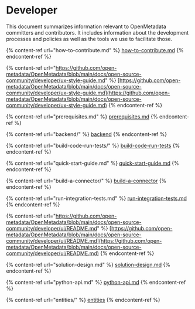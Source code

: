 # Developer

This document summarizes information relevant to OpenMetadata committers and contributors. It includes information about the development processes and policies as well as the tools we use to facilitate those.

{% content-ref url="how-to-contribute.md" %}
[how-to-contribute.md](how-to-contribute.md)
{% endcontent-ref %}

{% content-ref url="https://github.com/open-metadata/OpenMetadata/blob/main/docs/open-source-community/developer/ux-style-guide.md" %}
[https://github.com/open-metadata/OpenMetadata/blob/main/docs/open-source-community/developer/ux-style-guide.md](https://github.com/open-metadata/OpenMetadata/blob/main/docs/open-source-community/developer/ux-style-guide.md)
{% endcontent-ref %}

{% content-ref url="prerequisites.md" %}
[prerequisites.md](prerequisites.md)
{% endcontent-ref %}

{% content-ref url="backend/" %}
[backend](backend/)
{% endcontent-ref %}

{% content-ref url="build-code-run-tests/" %}
[build-code-run-tests](build-code-run-tests/)
{% endcontent-ref %}

{% content-ref url="quick-start-guide.md" %}
[quick-start-guide.md](quick-start-guide.md)
{% endcontent-ref %}

{% content-ref url="build-a-connector/" %}
[build-a-connector](build-a-connector/)
{% endcontent-ref %}

{% content-ref url="run-integration-tests.md" %}
[run-integration-tests.md](run-integration-tests.md)
{% endcontent-ref %}

{% content-ref url="https://github.com/open-metadata/OpenMetadata/blob/main/docs/open-source-community/developer/ui/README.md" %}
[https://github.com/open-metadata/OpenMetadata/blob/main/docs/open-source-community/developer/ui/README.md](https://github.com/open-metadata/OpenMetadata/blob/main/docs/open-source-community/developer/ui/README.md)
{% endcontent-ref %}

{% content-ref url="solution-design.md" %}
[solution-design.md](solution-design.md)
{% endcontent-ref %}

{% content-ref url="python-api.md" %}
[python-api.md](python-api.md)
{% endcontent-ref %}

{% content-ref url="entities/" %}
[entities](entities/)
{% endcontent-ref %}
